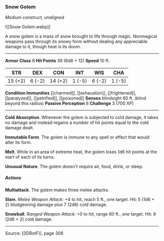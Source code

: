 ### Snow Golem
_Medium construct, unaligned_

![[Snow Golem.webp]]

A snow golem is a mass of snow brought to life through magic. Nonmagical weapons pass through its snowy form without dealing any appreciable damage to it, though heat is its doom.


---

**Armor Class** 8
**Hit Points** 39 (6d8 + 12)
**Speed** 10 ft.

| STR     | DEX     | CON     | INT     | WIS     | CHA     |
|---------|---------|---------|---------|---------|---------|
| 15 (+2) | 6 (-2) | 14 (+2) | 1 (-5) | 6 (-2) | 1 (-5) |

**Condition Immunities** [[charmed]], [[exhaustion]], [[frightened]], [[paralyzed]], [[petrified]], [[poisoned]]
**Senses** blindsight 60 ft. (blind beyond this radius)
**Passive Perception** 8
**Challenge** 3 (700 XP)

---

**Cold Absorption**. Whenever the golem is subjected to cold damage, it takes no damage and instead regains a number of hit points equal to the cold damage dealt.

**Immutable Form**. The golem is immune to any spell or effect that would alter its form.

**Melt**. While in an area of extreme heat, the golem loses 1d6 hit points at the start of each of its turns.

**Unusual Nature**. The golem doesn't require air, food, drink, or sleep.

##### Actions
**Multiattack**. The golem makes three melee attacks.

**Slam**. _Melee Weapon Attack:_ +4 to hit, reach 5 ft., one target. Hit: 5 (1d6 + 2) bludgeoning damage plus 7 (2d6) cold damage.

**Snowball**. _Ranged Weapon Attack:_ +0 to hit, range 60 ft., one target. Hit: 9 (2d6 + 2) cold damage.


---

Source: [[IDRotF]], page 308